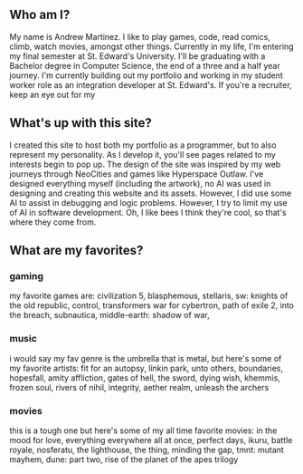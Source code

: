 ## Who am I?

My name is Andrew Martinez. I like to play games, code, read comics, climb, watch movies, amongst other things. Currently in my life, I'm entering my final semester at St. Edward's University. I'll be graduating with a Bachelor degree in Computer Science, the end of a three and a half year journey. I'm currently building out my portfolio and working in my student worker role as an integration developer at St. Edward's. If you're a recruiter, keep an eye out for my

## What's up with this site?

I created this site to host both my portfolio as a programmer, but to also represent my personality. As I develop it, you'll see pages related to my interests begin to pop up. The design of the site was inspired by my web journeys through NeoCities and games like Hyperspace Outlaw. I've designed everything myself (including the artwork), no AI was used in designing and creating this website and its assets. However, I did use some AI to assist in debugging and logic problems. However, I try to limit my use of AI in software development. Oh, I like bees I think they're cool, so that's where they come from.

## What are my favorites?

### gaming

my favorite games are: civilization 5, blasphemous, stellaris, sw: knights of the old republic, control, transformers war for cybertron, path of exile 2, into the breach, subnautica, middle-earth: shadow of war,

### music

i would say my fav genre is the umbrella that is metal, but here's some of my favorite artists: fit for an autopsy, linkin park, unto others, boundaries, hopesfall, amity affliction, gates of hell, the sword, dying wish, khemmis, frozen soul, rivers of nihil, integrity, aether realm, unleash the archers

### movies

this is a tough one but here's some of my all time favorite movies: in the mood for love, everything everywhere all at once, perfect days, ikuru, battle royale, nosferatu, the lighthouse, the thing, minding the gap, tmnt: mutant mayhem, dune: part two, rise of the planet of the apes trilogy
